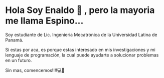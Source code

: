 # Hola Soy Enaldo 👋 , pero la mayoria me llama Espino...
Soy estudiante de Lic. Ingenieria Mecatrónica de la Universidad Latina de Panamá.

Si estas por aca, es porque estas interesado en mis investigaciones y mi lenguaje de programación, la cual puede ayudarte a solucionar problemas en un futuro.

Sin mas, comencemos!!!!💻🤝
